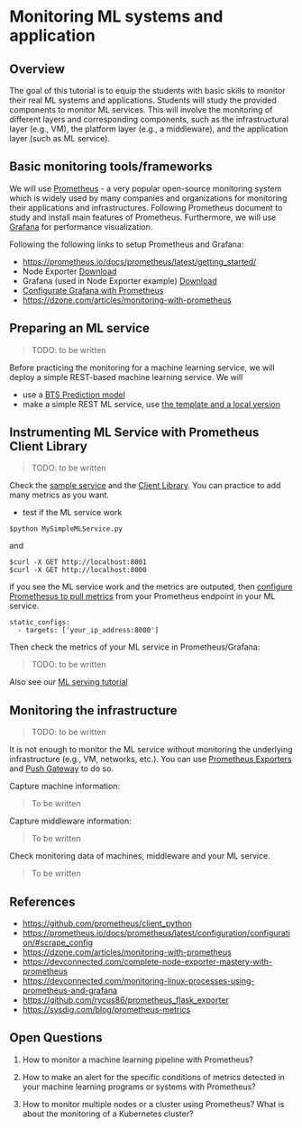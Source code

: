 # Monitoring ML systems and application

## Overview
 The goal of this tutorial is to equip the students with basic skills to monitor their real ML systems and applications. Students will study the provided components to monitor ML services. This will involve the monitoring of different layers and corresponding components, such as the infrastructural layer (e.g., VM), the platform layer (e.g., a middleware), and the application layer (such as ML service).

## Basic monitoring tools/frameworks

We will use [Prometheus](https://prometheus.io/) - a very popular open-source monitoring system which is widely used by many companies and organizations for monitoring their applications and infrastructures. Following Prometheus document to study and install main features of Prometheus. Furthermore, we will use [Grafana](https://grafana.com/grafana/download) for performance visualization.

Following the following links to setup Prometheus and Grafana:
* https://prometheus.io/docs/prometheus/latest/getting_started/
* Node Exporter [Download](https://github.com/prometheus/node_exporter/releases/download/v0.18.1/node_exporter-0.18.1.linux-amd64.tar.gz)
* Grafana (used in Node Exporter example) [Download](https://dl.grafana.com/oss/release/grafana-6.6.0.linux-amd64.tar.gz)
* [Configurate Grafana with Prometheus](https://prometheus.io/docs/visualization/grafana/)
* https://dzone.com/articles/monitoring-with-prometheus

## Preparing an ML service

>TODO: to be written

Before practicing the monitoring for a machine learning service, we will deploy a simple REST-based machine learning service. We will
* use a [BTS Prediction model]()
* make a simple REST ML service, use [the template and a local version](MLService/)

## Instrumenting ML Service with Prometheus Client Library
>TODO: to be written

Check the [sample service](MLService/) and the [Client Library](). You can practice to add many metrics as you want.

* test if the ML service work
```
$python MySimpleMLService.py
```
and
```
$curl -X GET http://localhost:8001
$curl -X GET http://localhost:8000
```
if you see the ML service work and the metrics are outputed, then [configure Promethesus to pull metrics](https://prometheus.io/docs/prometheus/latest/configuration/configuration/#scrape_config) from your Prometheus endpoint in your ML service.

```
static_configs:
  - targets: ['your_ip_address:8000']
```
Then check the metrics of your ML service in Prometheus/Grafana:
>TODO: to be written

Also see our [ML serving tutorial](../MLServing/)

## Monitoring the infrastructure
>TODO: to be written

It is not enough to monitor the ML service without monitoring the underlying infrastructure (e.g., VM, networks, etc.). You can use [Prometheus Exporters](https://prometheus.io/docs/instrumenting/exporters/) and [Push Gateway](https://prometheus.io/docs/instrumenting/pushing/) to do so.

Capture machine information:
>To be written

Capture middleware information:
> To be written

Check monitoring data of machines, middleware and your ML service.
 > To be written

## References

* https://github.com/prometheus/client_python
* https://prometheus.io/docs/prometheus/latest/configuration/configuration/#scrape_config
* https://dzone.com/articles/monitoring-with-prometheus
* https://devconnected.com/complete-node-exporter-mastery-with-prometheus
* https://devconnected.com/monitoring-linux-processes-using-prometheus-and-grafana
* https://github.com/rycus86/prometheus_flask_exporter
* https://sysdig.com/blog/prometheus-metrics

## Open Questions

1. How to monitor a machine learning pipeline with Prometheus?

2. How to make an alert for the specific conditions of metrics detected in your machine learning programs or systems with Prometheus?

3. How to monitor multiple nodes or a cluster using Prometheus? What is about the monitoring of a Kubernetes cluster?
